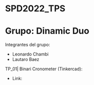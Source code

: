 # SPD2022_TPS
# Grupo: Dinamic Duo

Integrantes del grupo: 
- Leonardo Chambi
- Lautaro Baez

TP_01| Binari Cronometer (Tinkercad): 
- Link:
